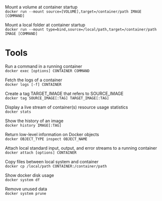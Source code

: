 Mount a volume at container startup  
`docker run --mount source=[VOLUME],target=/container/path IMAGE [COMMAND]`

Mount a local folder at container startup  
`docker run --mount type=bind,source=/local/path,target=/container/path IMAGE [COMMAND]`

# Tools

Run a command in a running container  
`docker exec [options] CONTAINER COMMAND`

Fetch the logs of a container  
`docker logs [-f] CONTAINER`

Create a tag TARGET_IMAGE that refers to SOURCE_IMAGE  
`docker tag SOURCE_IMAGE[:TAG] TARGET_IMAGE[:TAG]`

Display a live stream of container(s) resource usage statistics  
`docker stats`

Show the history of an image  
`docker history IMAGE[:TAG]`

Return low-level information on Docker objects  
`docker OBJECT_TYPE inspect OBJECT_NAME`

Attach local standard input, output, and error streams to a running container  
`docker attach [options] CONTAINER`

Copy files between local system and container  
`docker cp /local/path CONTAINER:/container/path`

Show docker disk usage  
`docker system df`

Remove unused data  
`docker system prune`
